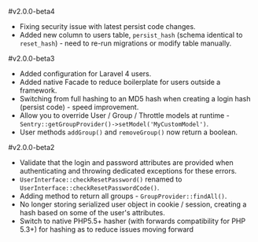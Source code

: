 #v2.0.0-beta4

 - Fixing security issue with latest persist code changes.
 - Added new column to users table, `persist_hash` (schema identical to `reset_hash`) - need to re-run migrations or modify table manually.

#v2.0.0-beta3

 - Added configuration for Laravel 4 users.
 - Added native Facade to reduce boilerplate for users outside a framework.
 - Switching from full hashing to an MD5 hash when creating a login hash (persist code) - speed improvement.
 - Allow you to override User / Group / Throttle models at runtime - `Sentry::getGroupProvider()->setModel('MyCustomModel')`.
 - User methods `addGroup()` and `removeGroup()` now return a boolean.

#v2.0.0-beta2

 - Validate that the login and password attributes are provided when authenticating and throwing dedicated exceptions for these errors.
 - `UserInterface::checkResetPassword()` renamed to `UserInterface::checkResetPasswordCode()`.
 - Adding method to return all groups - `GroupProvider::findAll()`.
 - No longer storing serialized user object in cookie / session, creating a hash based on some of the user's attributes.
 - Switch to native PHP5.5+ hasher (with forwards compatibility for PHP 5.3+) for hashing as to reduce issues moving forward

